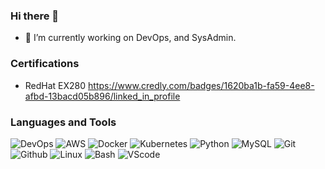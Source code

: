 ### Hi there 👋

- 🔭 I’m currently working on DevOps, and SysAdmin.

### Certifications

- RedHat EX280 https://www.credly.com/badges/1620ba1b-fa59-4ee8-afbd-13bacd05b896/linked_in_profile

### Languages and Tools

![DevOps](https://img.shields.io/badge/DevOps-%2314354C.svg?style=for-the-badge&logo=DevOps&logoColor=white)
![AWS](https://img.shields.io/badge/aws-%2314354C.svg?style=for-the-badge&logo=AWS&logoColor=white)
![Docker](https://img.shields.io/badge/docker-099cec.svg?style=for-the-badge&logo=docker&logoColor=white)
![Kubernetes](https://img.shields.io/badge/kubernetes-346ee5.svg?style=for-the-badge&logo=kubernetes&logoColor=white)
![Python](https://img.shields.io/badge/python-%2314354C.svg?style=for-the-badge&logo=python&logoColor=white)
![MySQL](https://img.shields.io/badge/mysql-f19103.svg?style=for-the-badge&logo=mysql&logoColor=white)
![Git](https://img.shields.io/badge/git-%23F05033.svg?style=for-the-badge&logo=git&logoColor=white)
![Github](https://img.shields.io/badge/github-%23121011.svg?style=for-the-badge&logo=github&logoColor=white)
![Linux](https://img.shields.io/badge/Linux-FCC624?style=for-the-badge&logo=linux&logoColor=black)
![Bash](https://img.shields.io/badge/bash-2c3539.svg?style=for-the-badge&logo=gnu-bash&logoColor=white)
![VScode](https://img.shields.io/badge/VisualStudioCode-0078d7.svg?style=for-the-badge&logo=visual-studio-code&logoColor=white)
</br>

<!--
**nicolas701/nicolas701** is a ✨ _special_ ✨ repository because its `README.md` (this file) appears on your GitHub profile.

Here are some ideas to get you started:

- 🔭 I’m currently working ...
- 🌱 I’m currently learning ...
- 👯 I’m looking to collaborate on ...
- 🤔 I’m looking for help with ...
- 💬 Ask me about ...
- 📫 How to reach me: ...
- 😄 Pronouns: ...
- ⚡ Fun fact: ...
-->
